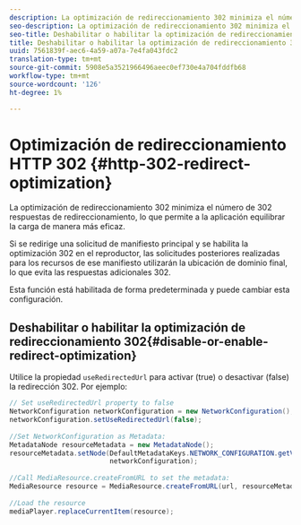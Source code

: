 ```yaml
---
description: La optimización de redireccionamiento 302 minimiza el número de 302 respuestas de redireccionamiento, lo que permite a la aplicación equilibrar la carga de manera más eficaz.
seo-description: La optimización de redireccionamiento 302 minimiza el número de 302 respuestas de redireccionamiento, lo que permite a la aplicación equilibrar la carga de manera más eficaz.
seo-title: Deshabilitar o habilitar la optimización de redireccionamiento 302
title: Deshabilitar o habilitar la optimización de redireccionamiento 302
uuid: 7561839f-aec6-4a59-a07a-7e4fa043fdc2
translation-type: tm+mt
source-git-commit: 5908e5a3521966496aeec0ef730e4a704fddfb68
workflow-type: tm+mt
source-wordcount: '126'
ht-degree: 1%

---
```



# Optimización de redireccionamiento HTTP 302 {#http-302-redirect-optimization}

La optimización de redireccionamiento 302 minimiza el número de 302 respuestas de redireccionamiento, lo que permite a la aplicación equilibrar la carga de manera más eficaz.

Si se redirige una solicitud de manifiesto principal y se habilita la optimización 302 en el reproductor, las solicitudes posteriores realizadas para los recursos de ese manifiesto utilizarán la ubicación de dominio final, lo que evita las respuestas adicionales 302.

Esta función está habilitada de forma predeterminada y puede cambiar esta configuración.

## Deshabilitar o habilitar la optimización de redireccionamiento 302{#disable-or-enable-redirect-optimization}

Utilice la propiedad `useRedirectedUrl` para activar (true) o desactivar (false) la redirección 302.
Por ejemplo:

```java
// Set useRedirectedUrl property to false 
NetworkConfiguration networkConfiguration = new NetworkConfiguration(); 
networkConfiguration.setUseRedirectedUrl(false); 
 
//Set NetworkConfiguration as Metadata: 
MetadataNode resourceMetadata = new MetadataNode();  
resourceMetadata.setNode(DefaultMetadataKeys.NETWORK_CONFIGURATION.getValue(),  
                         networkConfiguration); 
 
//Call MediaResource.createFromURL to set the metadata: 
MediaResource resource = MediaResource.createFromURL(url, resourceMetadata); 
  
//Load the resource 
mediaPlayer.replaceCurrentItem(resource);
```

